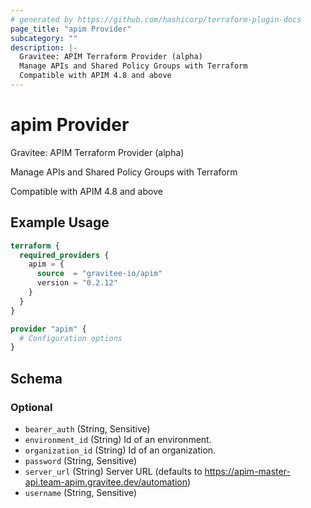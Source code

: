 ```yaml
---
# generated by https://github.com/hashicorp/terraform-plugin-docs
page_title: "apim Provider"
subcategory: ""
description: |-
  Gravitee: APIM Terraform Provider (alpha)
  Manage APIs and Shared Policy Groups with Terraform
  Compatible with APIM 4.8 and above
---
```


# apim Provider

Gravitee: APIM Terraform Provider (alpha)

Manage APIs and Shared Policy Groups with Terraform

Compatible with APIM 4.8 and above

## Example Usage

```terraform
terraform {
  required_providers {
    apim = {
      source  = "gravitee-io/apim"
      version = "0.2.12"
    }
  }
}

provider "apim" {
  # Configuration options
}
```

<!-- schema generated by tfplugindocs -->
## Schema

### Optional

- `bearer_auth` (String, Sensitive)
- `environment_id` (String) Id of an environment.
- `organization_id` (String) Id of an organization.
- `password` (String, Sensitive)
- `server_url` (String) Server URL (defaults to https://apim-master-api.team-apim.gravitee.dev/automation)
- `username` (String, Sensitive)

